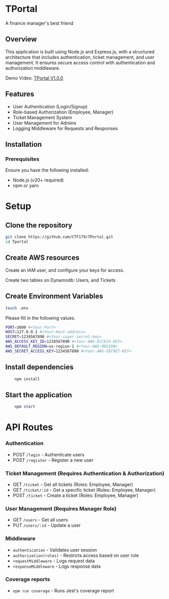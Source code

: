# TPortal

A finance manager's best friend

## Overview

This application is built using Node.js and Express.js, with a structured
architecture that includes authentication, ticket management, and user
management. It ensures secure access control with authentication and
authorization middleware.

Demo Video: [TPortal V1.0.0](https://youtu.be/lyqFVm-O3PY)

## Features

- User Authentication (Login/Signup)
- Role-based Authorization (Employee, Manager)
- Ticket Management System
- User Management for Admins
- Logging Middleware for Requests and Responses

## Installation

### Prerequisites

Ensure you have the following installed:
- Node.js (v20+ required)
- npm or yarn

# Setup

## Clone the repository

``` bash
git clone https://github.com/CTF179/TPortal.git
cd Tportal

```
## Create AWS resources
Create an IAM user, and configure your keys for access. 

Create two tables on Dynamodb: Users, and Tickets

## Create Environment Variables
``` bash
touch .env
```
Please fill in the following values.
``` bash
PORT=3000 #<Your-Port>
HOST=127.0.0.1 #<Your-Host-address>
SECRET=1234567890 #<Your-super-secret-key>
AWS_ACCESS_KEY_ID=1234567890 #<Your-AWS-ACCESS-KEY>
AWS_DEFAULT_REGION=us-region-1 #<Your-AWS-REGION>
AWS_SECRET_ACCESS_KEY=1234567890 #<Your-AWS-SECRET-KEY>
```
## Install dependencies
``` powershell 
    npm install
```

## Start the application

``` powershell 
    npm start
```

# API Routes

### Authentication

- POST `/login` - Authenticate users
- POST `/register` - Register a new user

### Ticket Management (Requires Authentication & Authorization)

- GET `/ticket` - Get all tickets (Roles: Employee, Manager)
- GET `/ticket/:id` - Get a specific ticket (Roles: Employee, Manager)
- POST `/ticket` - Create a ticket (Roles: Employee, Manager)

### User Management (Requires Manager Role)

- GET `/users` - Get all users
- PUT `/users/:id` - Update a user

### Middleware

- `authentication` - Validates user session
- `authorization(roles)` - Restricts access based on user role
- `requestMiddleware` - Logs request data
- `responseMiddleware` - Logs response data

### Coverage reports 

- `npm run coverage` - Runs Jest's coverage report


